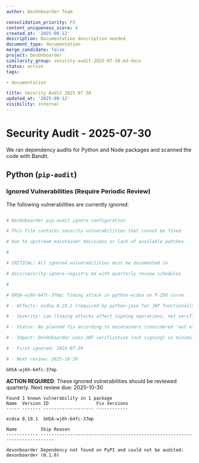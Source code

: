```yaml
---
author: DevOnboarder Team

consolidation_priority: P3
content_uniqueness_score: 4
created_at: '2025-09-12'
description: Documentation description needed
document_type: documentation
merge_candidate: false
project: DevOnboarder
similarity_group: security-audit-2025-07-30.md-docs
status: active
tags:

- documentation

title: Security Audit 2025 07 30
updated_at: '2025-09-12'
visibility: internal
---
```


# Security Audit - 2025-07-30

We ran dependency audits for Python and Node packages and scanned the code with Bandit.

## Python (`pip-audit`)

###  Ignored Vulnerabilities (Require Periodic Review)

The following vulnerabilities are currently ignored:

```bash

# DevOnboarder pip-audit ignore configuration

# This file contains security vulnerabilities that cannot be fixed

# due to upstream maintainer decisions or lack of available patches

#

# CRITICAL: All ignored vulnerabilities must be documented in

# docs/security-ignore-registry.md with quarterly review schedules

#

# GHSA-wj6h-64fc-37mp: Timing attack in python-ecdsa on P-256 curve

# - Affects: ecdsa 0.19.1 (required by python-jose for JWT functionality)

# - Severity: Low (timing attacks affect signing operations, not verification)

# - Status: No planned fix according to maintainers (considered 'out of scope')

# - Impact: DevOnboarder uses JWT verification (not signing) so minimal risk

# - First ignored: 2025-07-30

# - Next review: 2025-10-30

GHSA-wj6h-64fc-37mp

```

**ACTION REQUIRED**: These ignored vulnerabilities should be reviewed quarterly.
Next review due: 2025-10-30

```text
Found 1 known vulnerability in 1 package
Name  Version ID                  Fix Versions
----- ------- ------------------- ------------

ecdsa 0.19.1  GHSA-wj6h-64fc-37mp

Name         Skip Reason
------------ ---------------------------------------------------------------------------

devonboarder Dependency not found on PyPI and could not be audited: devonboarder (0.1.0)

```

